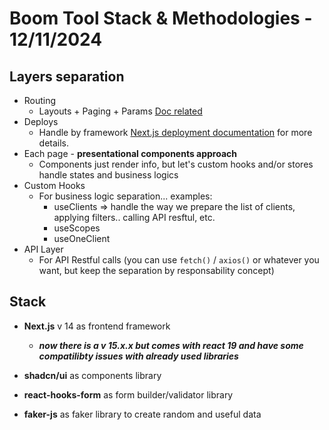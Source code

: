# Boom Tool Stack & Methodologies - 12/11/2024

## Layers separation
- Routing
    - Layouts + Paging + Params [Doc related](https://nextjs.org/docs/14/app/building-your-application/routing)
- Deploys 
    - Handle by framework [Next.js deployment documentation](https://nextjs.org/docs/deployment) for more details.
- Each page - **presentational components approach**
    - Components just render info, but let's custom hooks and/or stores handle states and business logics 
- Custom Hooks
    - For business logic separation... examples:
        - useClients => handle the way we prepare the list of clients, applying filters.. calling API resftul, etc.
        - useScopes
        - useOneClient
- API Layer
    - For API Restful calls (you can use `fetch()` / `axios()` or whatever you want, but keep the separation by responsability concept)
        

## Stack

* **Next.js** v 14 as frontend framework
    - ***now there is a v 15.x.x but comes with react 19 and have some compatilibty issues with already used libraries***

* **shadcn/ui** as components library

* **react-hooks-form** as form builder/validator library

* **faker-js** as faker library to create random and useful data



    